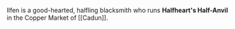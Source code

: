 Ilfen is a good-hearted, halfling blacksmith who runs **Halfheart's Half-Anvil** in the Copper Market of [[Cadun]]. 